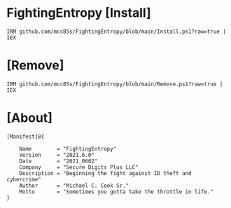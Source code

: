 # FightingEntropy [Install]

    IRM github.com/mcc85s/FightingEntropy/blob/main/Install.ps1?raw=true | IEX
    
# [Remove]
    
    IRM github.com/mcc85s/FightingEntropy/blob/main/Remove.ps1?raw=true | IEX
    
# [About]

    [Manifest]@{ 
    
        Name        = "FightingEntropy"
        Version     = "2021.6.0"
        Date        = "2021_0602"
        Company     = "Secure Digits Plus LLC"
        Description = "Beginning the fight against ID theft and cybercrime"
        Author      = "Michael C. Cook Sr."
        Motto       = "Sometimes you gotta take the throttle in life."
    }
